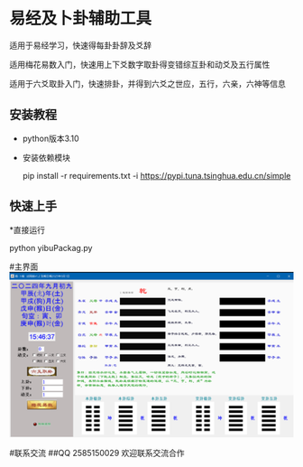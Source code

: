 # 易经及卜卦辅助工具
适用于易经学习，快速得每卦卦辞及爻辞

适用梅花易数入门，快速用上下爻数字取卦得变错综互卦和动爻及五行属性

适用于六爻取卦入门，快速排卦，并得到六爻之世应，五行，六亲，六神等信息


## 安装教程

* python版本3.10

* 安装依赖模块

  pip install -r requirements.txt -i https://pypi.tuna.tsinghua.edu.cn/simple

## 快速上手

*直接运行

  python yibuPackag.py

#主界面
![主界面示例图片](./res/appUI.png)

#联系交流
##QQ 2585150029
欢迎联系交流合作






